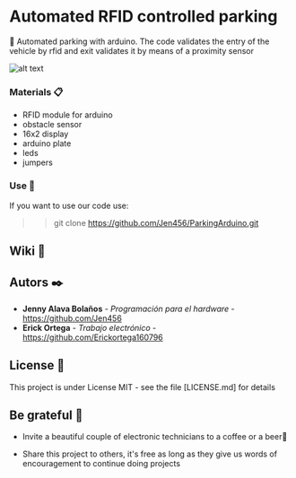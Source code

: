 # Automated RFID controlled parking

 🚀 Automated parking with arduino. The code validates the entry of the vehicle by rfid and exit validates it by means of a proximity sensor

![alt text](https://photos.app.goo.gl/vNVV7qFN7Nxq2CbJ9)

### Materials 📋

- RFID module for arduino
- obstacle sensor
- 16x2 display
- arduino plate
- leds
- jumpers


### Use 🔧

If you want to use our code use:
>> git clone https://github.com/Jen456/ParkingArduino.git



## Wiki 📖


## Autors ✒️

* **Jenny Alava Bolaños** - *Programación para el hardware* - https://github.com/Jen456
* **Erick Ortega** - *Trabajo electrónico* -https://github.com/Erickortega160796


## License 📄

This project is under License MIT - see the file [LICENSE.md] for details

## Be grateful 🎁

* Invite a beautiful couple of electronic technicians to a coffee or a beer🍺 

* Share this project to others, it's free as long as they give us words of encouragement to continue doing projects



